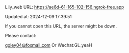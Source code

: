 Lily_web URL: https://ae6d-61-165-102-156.ngrok-free.app

Updated at: 2024-12-09 17:39:51

If you cannot open this URL, the server might be down.

Please contact: 

goley04@foxmail.com Or Wechat:GL_yeaH